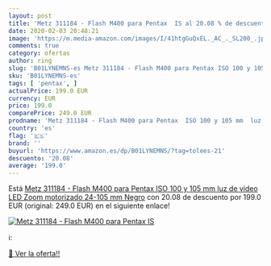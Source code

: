 ```yaml
---
layout: post
title: 'Metz 311184 - Flash M400 para Pentax  IS al 20.08 % de descuento'
date: 2020-02-03 20:48:21
image: 'https://m.media-amazon.com/images/I/41htgGuQxEL._AC_._SL200_.jpg'
comments: true
category: ofertas
author: ring
slug: 'B01LYNEMNS-es Metz 311184 - Flash M400 para Pentax ISO 100 y 105 mm luz...'
sku: 'B01LYNEMNS-es'
tags: [ 'pentax', ]
actualPrice: 199.0 EUR
currency: EUR
price: 199.0
comparePrice: 249.0 EUR
prodname: 'Metz 311184 - Flash M400 para Pentax  ISO 100 y 105 mm  luz de vídeo LED  Zoom motorizado 24-105 mm   Negro'
country: 'es'
flag: '🇪🇸'
brand: ''
buyurl: 'https://www.amazon.es/dp/B01LYNEMNS/?tag=tolees-21'
descuento: '20.08'
average: '199.0'
---
```


Está [Metz 311184 - Flash M400 para Pentax  ISO 100 y 105 mm  luz de vídeo LED  Zoom motorizado 24-105 mm   Negro](https://www.amazon.es/dp/B01LYNEMNS/?tag=tolees-21) con 20.08 de descuento por 199.0 EUR (original: 249.0 EUR) en el siguiente enlace!

[![Metz 311184 - Flash M400 para Pentax  IS](https://m.media-amazon.com/images/I/41htgGuQxEL._AC_._SL200_.jpg)](https://www.amazon.es/dp/B01LYNEMNS/?tag=tolees-21)

ℹ️:


[🛒 Ver la oferta!!](https://www.amazon.es/dp/B01LYNEMNS/?tag=tolees-21)
